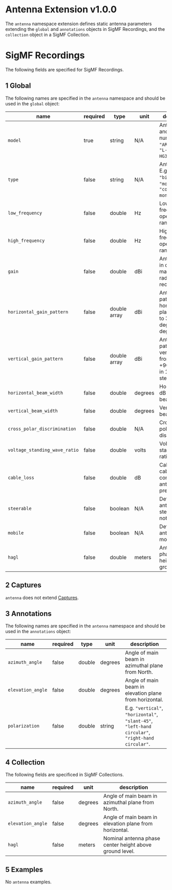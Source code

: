 # Antenna Extension v1.0.0

The `antenna` namespace extension defines static antenna parameters extending the `global` and `annotations` objects in SigMF Recordings, and the `collection` object in a SigMF Collection.

# SigMF Recordings

The following fields are specified for SigMF Recordings.

## 1 Global

The following names are specified in the `antenna` namespace and should be used in the `global` object:

|name|required|type|unit|description|
|----|--------|----|----|-----------|
|`model`|true|string|N/A|Antenna make and model number. E.g. `"ARA CSB-16"`, `"L-com HG3512UP-NF"`.|
|`type`|false|string|N/A|Antenna type. E.g. `"dipole"`, `"biconical"`, `"monopole"`, `"conical monopole"`.|
|`low_frequency`|false|double|Hz|Low frequency of operational range.|
|`high_frequency`|false|double|Hz|High frequency of operational range.|
|`gain`|false|double|dBi|Antenna gain in direction of maximum radiation or reception.|
|`horizontal_gain_pattern`|false|double array|dBi|Antenna gain pattern in horizontal plane from 0 to 359 degrees in 1 degree steps.|
|`vertical_gain_pattern`|false|double array|dBi|Antenna gain pattern in vertical plane from -90 to +90 degrees in 1 degree steps.|
|`horizontal_beam_width`|false|double|degrees|Horizontal 3-dB beamwidth.|
|`vertical_beam_width`|false|double|degrees|Vertical 3-dB beamwidth.|
|`cross_polar_discrimination`|false|double|N/A|Cross-polarization discrimination.|
|`voltage_standing_wave_ratio`|false|double|volts|Voltage standing wave ratio.|
|`cable_loss`|false|double|dB|Cable loss for cable connecting antenna and preselector.|
|`steerable`|false|boolean|N/A|Defines if the antenna is steerable or not.|
|`mobile`|false|boolean|N/A|Defines if the antenna is mobile or not.|
|`hagl`|false|double|meters|Antenna phase center height above ground level.|

## 2 Captures

`antenna` does not extend [Captures](https://github.com/gnuradio/SigMF/blob/master/sigmf-spec.md#captures-array).

## 3 Annotations

The following names are specified in the `antenna` namespace and should be used in the `annotations` object:

|name|required|type|unit|description|
|----|--------|----|----|-----------|
|`azimuth_angle`|false|double|degrees|Angle of main beam in azimuthal plane from North.|
|`elevation_angle`|false|double|degrees|Angle of main beam in elevation plane from horizontal.|
|`polarization`|false|double|string|E.g. `"vertical"`, `"horizontal"`, `"slant-45"`, `"left-hand circular"`, `"right-hand circular"`.|

## 4 Collection

The following fields are specificed in SigMF Collections.

|name|required|unit|description|
|----|--------|----|-----------|
|`azimuth_angle`|false|degrees|Angle of main beam in azimuthal plane from North.|
|`elevation_angle`|false|degrees|Angle of main beam in elevation plane from horizontal.|
|`hagl`|false|meters|Nominal antenna phase center height above ground level.|

## 5 Examples

No `antenna` examples.

